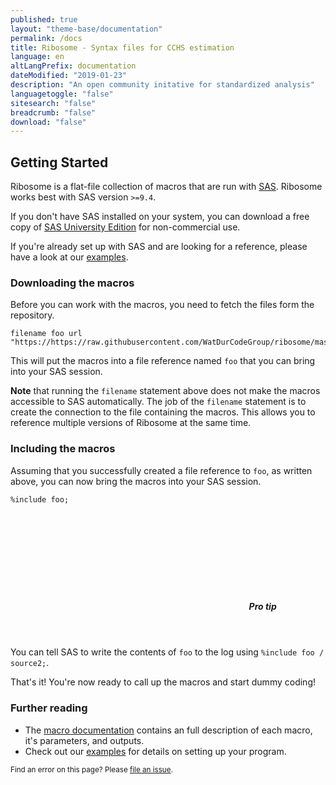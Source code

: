 ```yaml
---
published: true
layout: "theme-base/documentation"
permalink: /docs
title: Ribosome - Syntax files for CCHS estimation
language: en
altLangPrefix: documentation
dateModified: "2019-01-23"
description: "An open community initative for standardized analysis"
languagetoggle: "false"
sitesearch: "false"
breadcrumb: "false"
download: "false"
---
```


## Getting Started
Ribosome is a flat-file collection of macros that are run with [SAS](https://sas.com). Ribosome works best with SAS version `>=9.4`.

If you don't have SAS installed on your system, you can download a free copy of [SAS University Edition](https://www.sas.com/en_us/software/university-edition.html) for non-commercial use.

If you're already set up with SAS and are looking for a reference, please have a look at our [examples](#).

### Downloading the macros
Before you can work with the macros, you need to fetch the files form the repository. 

```
filename foo url "https://https://raw.githubusercontent.com/WatDurCodeGroup/ribosome/master/dist/main.min.sas";
```

This will put the macros into a file reference named `foo` that you can bring into your SAS session.

**Note** that running the `filename` statement above does not make the macros accessible to SAS  automatically. The job of the `filename` statement is to create the connection to the file containing the macros. This allows you to reference multiple versions of Ribosome at the same time.

### Including the macros
Assuming that you successfully created a file reference to `foo`, as written above, you can now bring the macros into your SAS session.

```
%include foo;
```

<div class="panel panel-warning">
  <header class="panel-heading">   
  <i data-fa-symbol="magic" class="fas fa-magic"></i>
  <h5 class="panel-title"><svg class="icon-inline"><use xlink:href="#magic"></use></svg> Pro tip</h5>
  </header>
  <div class="panel-body">
    <p>You can tell SAS to write the contents of <code>foo</code> to the log using <code>&#37;include foo / source2;</code>.</p>
  </div>
</div>

That's it! You're now ready to call up the macros and start dummy coding!

### Further reading
+ The [macro documentation](#) contains an full description of each macro, it's parameters, and outputs.
+ Check out our [examples](#) for details on setting up your program.

<small>Find an error on this page? Please <a href="https://github.com/WatDurCodeGroup/ribosome/issues" title="File and issue on Github">file an issue</a>.</small>

